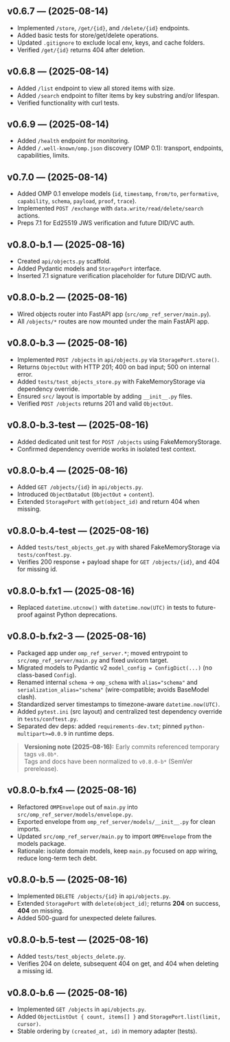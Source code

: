 ## v0.6.7 — (2025-08-14)
- Implemented `/store`, `/get/{id}`, and `/delete/{id}` endpoints.
- Added basic tests for store/get/delete operations.
- Updated `.gitignore` to exclude local env, keys, and cache folders.
- Verified `/get/{id}` returns 404 after deletion.

## v0.6.8 — (2025-08-14)
- Added `/list` endpoint to view all stored items with size.
- Added `/search` endpoint to filter items by key substring and/or lifespan.
- Verified functionality with curl tests.

## v0.6.9 — (2025-08-14)
- Added `/health` endpoint for monitoring.
- Added `/.well-known/omp.json` discovery (OMP 0.1): transport, endpoints, capabilities, limits.

## v0.7.0 — (2025-08-14)
- Added OMP 0.1 envelope models (`id`, `timestamp`, `from/to`, `performative`, `capability`, `schema`, `payload`, `proof`, `trace`).
- Implemented `POST /exchange` with `data.write/read/delete/search` actions.
- Preps 7.1 for Ed25519 JWS verification and future DID/VC auth.

## v0.8.0-b.1 — (2025-08-16)
- Created `api/objects.py` scaffold.
- Added Pydantic models and `StoragePort` interface.
- Inserted 7.1 signature verification placeholder for future DID/VC auth.

## v0.8.0-b.2 — (2025-08-16)
- Wired objects router into FastAPI app (`src/omp_ref_server/main.py`).
- All `/objects/*` routes are now mounted under the main FastAPI app.

## v0.8.0-b.3 — (2025-08-16)
- Implemented `POST /objects` in `api/objects.py` via `StoragePort.store()`.
- Returns `ObjectOut` with HTTP 201; 400 on bad input; 500 on internal error.
- Added `tests/test_objects_store.py` with FakeMemoryStorage via dependency override.
- Ensured `src/` layout is importable by adding `__init__.py` files.
- Verified `POST /objects` returns 201 and valid `ObjectOut`.

## v0.8.0-b.3-test — (2025-08-16)
- Added dedicated unit test for `POST /objects` using FakeMemoryStorage.
- Confirmed dependency override works in isolated test context.

## v0.8.0-b.4 — (2025-08-16)
- Added `GET /objects/{id}` in `api/objects.py`.
- Introduced `ObjectDataOut` (`ObjectOut` + `content`).
- Extended `StoragePort` with `get(object_id)` and return 404 when missing.

## v0.8.0-b.4-test — (2025-08-16)
- Added `tests/test_objects_get.py` with shared FakeMemoryStorage via `tests/conftest.py`.
- Verifies 200 response + payload shape for `GET /objects/{id}`, and 404 for missing id.

## v0.8.0-b.fx1 — (2025-08-16)
- Replaced `datetime.utcnow()` with `datetime.now(UTC)` in tests to future-proof against Python deprecations.

## v0.8.0-b.fx2-3 — (2025-08-16)
- Packaged app under `omp_ref_server.*`; moved entrypoint to `src/omp_ref_server/main.py` and fixed uvicorn target.
- Migrated models to Pydantic v2 `model_config = ConfigDict(...)` (no class-based `Config`).
- Renamed internal `schema` → `omp_schema` with `alias="schema"` and `serialization_alias="schema"` (wire-compatible; avoids BaseModel clash).
- Standardized server timestamps to timezone-aware `datetime.now(UTC)`.
- Added `pytest.ini` (src layout) and centralized test dependency override in `tests/conftest.py`.
- Separated dev deps: added `requirements-dev.txt`; pinned `python-multipart>=0.0.9` in runtime deps.

> **Versioning note (2025-08-16):** Early commits referenced temporary tags `v8.0b*`.  
> Tags and docs have been normalized to `v0.8.0-b*` (SemVer prerelease).
## v0.8.0-b.fx4 — (2025-08-16)
- Refactored `OMPEnvelope` out of `main.py` into `src/omp_ref_server/models/envelope.py`.
- Exported envelope from `omp_ref_server/models/__init__.py` for clean imports.
- Updated `src/omp_ref_server/main.py` to import `OMPEnvelope` from the models package.
- Rationale: isolate domain models, keep `main.py` focused on app wiring, reduce long-term tech debt.

## v0.8.0-b.5 — (2025-08-16)
- Implemented `DELETE /objects/{id}` in `api/objects.py`.
- Extended `StoragePort` with `delete(object_id)`; returns **204** on success, **404** on missing.
- Added 500-guard for unexpected delete failures.

## v0.8.0-b.5-test — (2025-08-16)
- Added `tests/test_objects_delete.py`.
- Verifies 204 on delete, subsequent 404 on get, and 404 when deleting a missing id.
## v0.8.0-b.6 — (2025-08-16)
- Implemented `GET /objects` in `api/objects.py`.
- Added `ObjectListOut { count, items[] }` and `StoragePort.list(limit, cursor)`.
- Stable ordering by `(created_at, id)` in memory adapter (tests).
